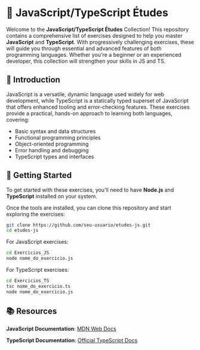 # 📙 JavaScript/TypeScript Études

Welcome to the **JavaScript/TypeScript Études** Collection! This repository contains a comprehensive list of exercises designed to help you master **JavaScript** and **TypeScript**. With progressively challenging exercises, these will guide you through essential and advanced features of both programming languages. Whether you're a beginner or an experienced developer, this collection will strengthen your skills in JS and TS.

## 👀 Introduction

JavaScript is a versatile, dynamic language used widely for web development, while TypeScript is a statically typed superset of JavaScript that offers enhanced tooling and error-checking features. These exercises provide a practical, hands-on approach to learning both languages, covering:

- Basic syntax and data structures
- Functional programming principles
- Object-oriented programming
- Error handling and debugging
- TypeScript types and interfaces

## 🚀 Getting Started

To get started with these exercises, you'll need to have **Node.js** and **TypeScript** installed on your system.

Once the tools are installed, you can clone this repository and start exploring the exercises:

```bash
git clone https://github.com/seu-usuario/etudes-js.git
cd etudes-js
```

For JavaScript exercises:
```bash
cd Exercicios_JS
node nome_do_exercicio.js
```

For TypeScript exercises:

```bash
cd Exercicios_TS
tsc nome_do_exercicio.ts
node nome_do_exercicio.js
```

## 📚 Resources
**JavaScript Documentation**: [MDN Web Docs](https://developer.mozilla.org/en-US/docs/Web/JavaScript)

**TypeScript Documentation**: [Official TypeScript Docs](https://www.typescriptlang.org/docs/t)
